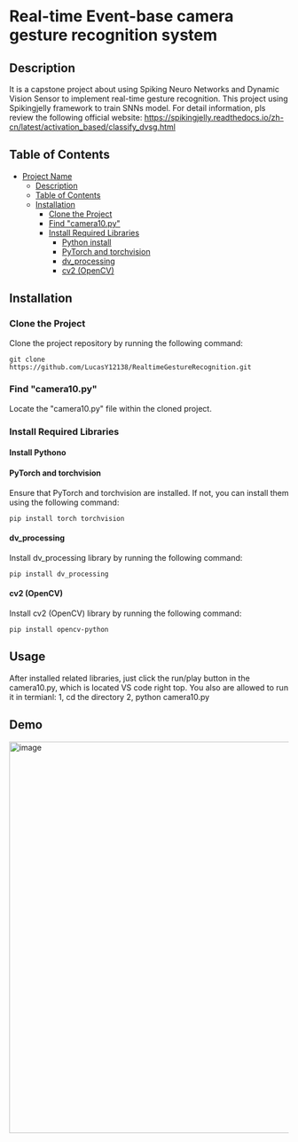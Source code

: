# Real-time Event-base camera gesture recognition system

## Description
It is a capstone project about using Spiking Neuro Networks and Dynamic Vision Sensor to implement real-time gesture recognition.
This project using Spikingjelly framework to train SNNs model. For detail information, pls review the following official website: https://spikingjelly.readthedocs.io/zh-cn/latest/activation_based/classify_dvsg.html

## Table of Contents
- [Project Name](#project-name)
  - [Description](#description)
  - [Table of Contents](#table-of-contents)
  - [Installation](#installation)
    - [Clone the Project](#clone-the-project)
    - [Find "camera10.py"](#find-camera10py)
    - [Install Required Libraries](#install-required-libraries)
      - [Python install](#install-python)
      - [PyTorch and torchvision](#pytorch-and-torchvision)
      - [dv_processing](#dv_processing)
      - [cv2 (OpenCV)](#cv2-opencv)

## Installation

### Clone the Project
Clone the project repository by running the following command:
```
git clone https://github.com/LucasY12138/RealtimeGestureRecognition.git
```

### Find "camera10.py"
Locate the "camera10.py" file within the cloned project.

### Install Required Libraries

#### Install Pythono

#### PyTorch and torchvision
Ensure that PyTorch and torchvision are installed. If not, you can install them using the following command:
```
pip install torch torchvision
```

#### dv_processing
Install dv_processing library by running the following command:
```
pip install dv_processing
```

#### cv2 (OpenCV)
Install cv2 (OpenCV) library by running the following command:
```
pip install opencv-python
```

## Usage
After installed related libraries, just click the run/play button in the camera10.py, which is located VS code right top.
You also are allowed to run it in termianl:
1, cd the directory
2, python camera10.py

## Demo
<img width="706" alt="image" src="https://github.com/LucasY12138/RealtimeGestureRecognition/assets/107993852/b0db6158-6978-45dd-af84-7fbfd5c0c1f1">

